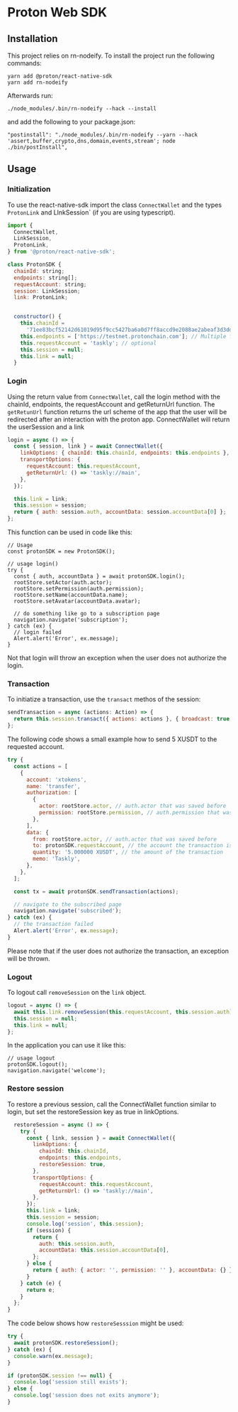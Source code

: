 # Proton Web SDK

## Installation

This project relies on rn-nodeify. To install the project run the following commands:

```
yarn add @proton/react-native-sdk
yarn add rn-nodeify
```

Afterwards run:

```
./node_modules/.bin/rn-nodeify --hack --install
```

and add the following to your package.json:

```
"postinstall": "./node_modules/.bin/rn-nodeify --yarn --hack 'assert,buffer,crypto,dns,domain,events,stream'; node ./bin/postInstall",
```

## Usage

### Initialization

To use the react-native-sdk import the class `ConnectWallet` and the types `ProtonLink` and LInkSession` (if you are using typescript).

```javascript
import {
  ConnectWallet,
  LinkSession,
  ProtonLink,
} from '@proton/react-native-sdk';

class ProtonSDK {
  chainId: string;
  endpoints: string[];
  requestAccount: string;
  session: LinkSession;
  link: ProtonLink;


  constructor() {
    this.chainId =
      '71ee83bcf52142d61019d95f9cc5427ba6a0d7ff8accd9e2088ae2abeaf3d3dd';
    this.endpoints = ['https://testnet.protonchain.com']; // Multiple for fault tolerance
    this.requestAccount = 'taskly'; // optional
    this.session = null;
    this.link = null;
  }
```

### Login

Using the return value from `ConnectWallet`, call the login method with the chainId, endpoints, the requestAccount and getReturnUrl function. The `getRetunUrl` function returns the url scheme of the app that the user will be redirected after an interaction with the proton app. ConnectWallet will return the userSession and a link

```javascript
login = async () => {
  const { session, link } = await ConnectWallet({
    linkOptions: { chainId: this.chainId, endpoints: this.endpoints },
    transportOptions: {
      requestAccount: this.requestAccount,
      getReturnUrl: () => 'taskly://main',
    },
  });

  this.link = link;
  this.session = session;
  return { auth: session.auth, accountData: session.accountData[0] };
};
```

This function can be used in code like this:

```
// Usage
const protonSDK = new ProtonSDK();

// usage login()
try {
  const { auth, accountData } = await protonSDK.login();
  rootStore.setActor(auth.actor);
  rootStore.setPermission(auth.permission);
  rootStore.setName(accountData.name);
  rootStore.setAvatar(accountData.avatar);

  // do something like go to a subscription page
  navigation.navigate('subscription');
} catch (ex) {
  // login failed
  Alert.alert('Error', ex.message);
}
```

Not that login will throw an exception when the user does not authorize the login.

### Transaction

To initiatize a transaction, use the `transact` methos of the session:

```javascript
sendTransaction = async (actions: Action) => {
  return this.session.transact({ actions: actions }, { broadcast: true });
};
```

The following code shows a small example how to send 5 XUSDT to the requested account.

```javascript
try {
  const actions = [
    {
      account: 'xtokens',
      name: 'transfer',
      authorization: [
        {
          actor: rootStore.actor, // auth.actor that was saved before
          permission: rootStore.permission, // auth.permission that was saved before
        },
      ],
      data: {
        from: rootStore.actor, // auth.actor that was saved before
        to: protonSDK.requestAccount, // the account the transaction is send to
        quantity: '5.000000 XUSDT', // the amount of the transaction
        memo: 'Taskly',
      },
    },
  ];

  const tx = await protonSDK.sendTransaction(actions);

  // navigate to the subscribed page
  navigation.navigate('subscribed');
} catch (ex) {
  // the transaction failed
  Alert.alert('Error', ex.message);
}
```

Please note that if the user does not authorize the transaction, an exception will be thrown.

### Logout

To logout call `removeSession` on the `link` object.

```javascript
logout = async () => {
  await this.link.removeSession(this.requestAccount, this.session.auth);
  this.session = null;
  this.link = null;
};
```

In the application you can use it like this:

```
// usage logout
protonSDK.logout();
navigation.navigate('welcome');
```

### Restore session

To restore a previous session, call the ConnectWallet function similar to login, but set the restoreSession key as true in linkOptions.

```javascript
  restoreSession = async () => {
    try {
      const { link, session } = await ConnectWallet({
        linkOptions: {
          chainId: this.chainId,
          endpoints: this.endpoints,
          restoreSession: true,
        },
        transportOptions: {
          requestAccount: this.requestAccount,
          getReturnUrl: () => 'taskly://main',
        },
      });
      this.link = link;
      this.session = session;
      console.log('session', this.session);
      if (session) {
        return {
          auth: this.session.auth,
          accountData: this.session.accountData[0],
        };
      } else {
        return { auth: { actor: '', permission: '' }, accountData: {} };
      }
    } catch (e) {
      return e;
    }
  };
}
```

The code below shows how `restoreSesssion` might be used:

```javascript
try {
  await protonSDK.restoreSession();
} catch (ex) {
  console.warn(ex.message);
}

if (protonSDK.session !== null) {
  console.log('session still exists');
} else {
  console.log('session does not exits anymore');
}
```
